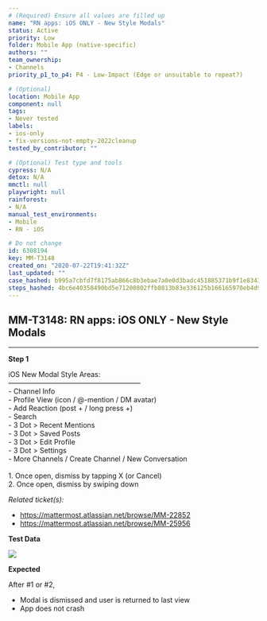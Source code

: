 ```yaml
---
# (Required) Ensure all values are filled up
name: "RN apps: iOS ONLY - New Style Modals"
status: Active
priority: Low
folder: Mobile App (native-specific)
authors: ""
team_ownership: 
- Channels
priority_p1_to_p4: P4 - Low-Impact (Edge or unsuitable to repeat?)

# (Optional)
location: Mobile App
component: null
tags: 
- Never tested
labels: 
- ios-only
- fix-versions-not-empty-2022cleanup
tested_by_contributor: ""

# (Optional) Test type and tools
cypress: N/A
detox: N/A
mmctl: null
playwright: null
rainforest: 
- N/A
manual_test_environments: 
- Mobile
- RN - iOS

# Do not change
id: 6308194
key: MM-T3148
created_on: "2020-07-22T19:41:32Z"
last_updated: ""
case_hashed: b995a7cbfd7f8175ab866c8b3ebae7a0e0d3badc451885371b9f1e8343df8dc27a7174fc6d3de3702f2a73fb1a419d22
steps_hashed: 4bc6e40358490bd5e71200802ffb8813b83e336125b166165970eb4d9da6d556f4264ff4d1389f64a9df4ed6d3ae4883
---
```


<!-- (Auto-generated) Based on frontmatter's "key" and "name" -->

## MM-T3148: RN apps: iOS ONLY - New Style Modals

---

**Step 1**

iOS New Modal Style Areas:\
———————————————————\
\- Channel Info\
\- Profile View (icon / @-mention / DM avatar)\
\- Add Reaction (post + / long press +)\
\- Search\
\- 3 Dot > Recent Mentions\
\- 3 Dot > Saved Posts\
\- 3 Dot > Edit Profile\
\- 3 Dot > Settings\
\- More Channels / Create Channel / New Conversation\
\
1\. Once open, dismiss by tapping X (or Cancel)\
2\. Once open, dismiss by swiping down

_Related ticket(s):_

- <https://mattermost.atlassian.net/browse/MM-22852>
- <https://mattermost.atlassian.net/browse/MM-25956>

**Test Data**

![](https://cloudfront.tm4j.smartbear.com/tenant/ad722c15-e2a6-3788-82f3-92f99221f446/project/10302/embedded-f3277290f945470c4add5d21ef3dc7ca7b74388fc7152bfb6b99ae58c66a95a8-1595447054787-IMG_0219.PNG)

**Expected**

After #1 or #2,

- Modal is dismissed and user is returned to last view
- App does not crash
